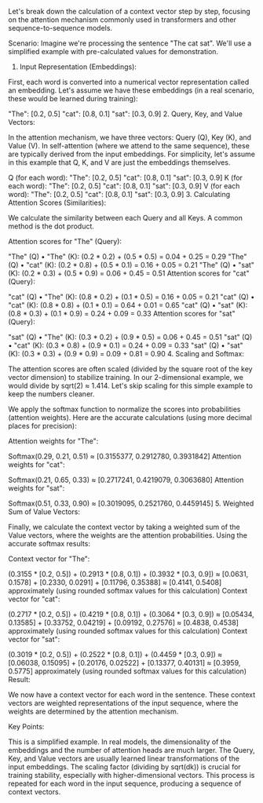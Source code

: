 ﻿Let's break down the calculation of a context vector step by step, focusing on the attention mechanism commonly used in transformers and other sequence-to-sequence models.

Scenario: Imagine we're processing the sentence "The cat sat". We'll use a simplified example with pre-calculated values for demonstration.

1. Input Representation (Embeddings):

First, each word is converted into a numerical vector representation called an embedding. Let's assume we have these embeddings (in a real scenario, these would be learned during training):

"The": [0.2, 0.5]
"cat": [0.8, 0.1]
"sat": [0.3, 0.9]
2. Query, Key, and Value Vectors:

In the attention mechanism, we have three vectors: Query (Q), Key (K), and Value (V). In self-attention (where we attend to the same sequence), these are typically derived from the input embeddings. For simplicity, let's assume in this example that Q, K, and V are just the embeddings themselves.

Q (for each word):
"The": [0.2, 0.5]
"cat": [0.8, 0.1]
"sat": [0.3, 0.9]
K (for each word):
"The": [0.2, 0.5]
"cat": [0.8, 0.1]
"sat": [0.3, 0.9]
V (for each word):
"The": [0.2, 0.5]
"cat": [0.8, 0.1]
"sat": [0.3, 0.9]
3. Calculating Attention Scores (Similarities):

We calculate the similarity between each Query and all Keys. A common method is the dot product.

Attention scores for "The" (Query):

"The" (Q) • "The" (K): (0.2 * 0.2) + (0.5 * 0.5) = 0.04 + 0.25 = 0.29
"The" (Q) • "cat" (K): (0.2 * 0.8) + (0.5 * 0.1) = 0.16 + 0.05 = 0.21
"The" (Q) • "sat" (K): (0.2 * 0.3) + (0.5 * 0.9) = 0.06 + 0.45 = 0.51
Attention scores for "cat" (Query):

"cat" (Q) • "The" (K): (0.8 * 0.2) + (0.1 * 0.5) = 0.16 + 0.05 = 0.21
"cat" (Q) • "cat" (K): (0.8 * 0.8) + (0.1 * 0.1) = 0.64 + 0.01 = 0.65
"cat" (Q) • "sat" (K): (0.8 * 0.3) + (0.1 * 0.9) = 0.24 + 0.09 = 0.33
Attention scores for "sat" (Query):

"sat" (Q) • "The" (K): (0.3 * 0.2) + (0.9 * 0.5) = 0.06 + 0.45 = 0.51
"sat" (Q) • "cat" (K): (0.3 * 0.8) + (0.9 * 0.1) = 0.24 + 0.09 = 0.33
"sat" (Q) • "sat" (K): (0.3 * 0.3) + (0.9 * 0.9) = 0.09 + 0.81 = 0.90
4. Scaling and Softmax:

The attention scores are often scaled (divided by the square root of the key vector dimension) to stabilize training. In our 2-dimensional example, we would divide by sqrt(2) ≈ 1.414. Let's skip scaling for this simple example to keep the numbers cleaner.

We apply the softmax function to normalize the scores into probabilities (attention weights). Here are the accurate calculations (using more decimal places for precision):

Attention weights for "The":

Softmax(0.29, 0.21, 0.51) ≈ [0.3155377, 0.2912780, 0.3931842]
Attention weights for "cat":

Softmax(0.21, 0.65, 0.33) ≈ [0.2717241, 0.4219079, 0.3063680]
Attention weights for "sat":

Softmax(0.51, 0.33, 0.90) ≈ [0.3019095, 0.2521760, 0.4459145]
5. Weighted Sum of Value Vectors:

Finally, we calculate the context vector by taking a weighted sum of the Value vectors, where the weights are the attention probabilities. Using the accurate softmax results:

Context vector for "The":

(0.3155 * [0.2, 0.5]) + (0.2913 * [0.8, 0.1]) + (0.3932 * [0.3, 0.9]) ≈ [0.0631, 0.1578] + [0.2330, 0.0291] + [0.11796, 0.35388] ≈ [0.4141, 0.5408] approximately (using rounded softmax values for this calculation)
Context vector for "cat":

(0.2717 * [0.2, 0.5]) + (0.4219 * [0.8, 0.1]) + (0.3064 * [0.3, 0.9]) ≈ [0.05434, 0.13585] + [0.33752, 0.04219] + [0.09192, 0.27576] ≈ [0.4838, 0.4538] approximately (using rounded softmax values for this calculation)
Context vector for "sat":

(0.3019 * [0.2, 0.5]) + (0.2522 * [0.8, 0.1]) + (0.4459 * [0.3, 0.9]) ≈ [0.06038, 0.15095] + [0.20176, 0.02522] + [0.13377, 0.40131] ≈ [0.3959, 0.5775] approximately (using rounded softmax values for this calculation)
Result:

We now have a context vector for each word in the sentence. These context vectors are weighted representations of the input sequence, where the weights are determined by the attention mechanism.

Key Points:

This is a simplified example. In real models, the dimensionality of the embeddings and the number of attention heads are much larger.
The Query, Key, and Value vectors are usually learned linear transformations of the input embeddings.
The scaling factor (dividing by sqrt(dk)) is crucial for training stability, especially with higher-dimensional vectors.
This process is repeated for each word in the input sequence, producing a sequence of context vectors.